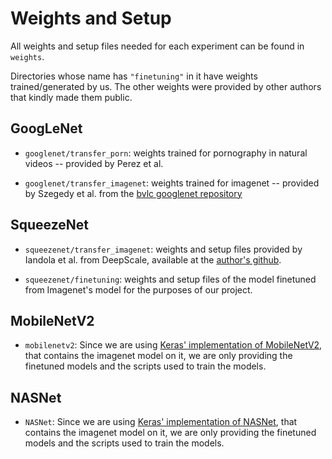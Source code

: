 
# Weights and Setup

All weights and setup files needed for each experiment can be found in `weights`.

Directories whose name has `"finetuning"` in it have weights trained/generated by us. The other weights were provided by other authors that kindly made them public.

## GoogLeNet

* `googlenet/transfer_porn`: weights trained for pornography in natural videos -- provided by Perez et al.

* `googlenet/transfer_imagenet`: weights trained for imagenet -- provided by Szegedy et al.  from the [bvlc googlenet repository](http://dl.caffe.berkeleyvision.org/bvlc_googlenet.caffemodel)

<!-- * `googlenet/googlenet_porn_finetuning`: weights trained by us for elsagate, initialized with the model trained for pornography in natural videos provided by Perez et al.

* `googlenet/googlenet_imagenet_finetuning`: weights trained by us for elsagate, initialized with the model trained for imagenet provided by Szegedy et al.  Downloaded from [bvlc googlenet repository](http://dl.caffe.berkeleyvision.org/bvlc_googlenet.caffemodel) -->

## SqueezeNet

* `squeezenet/transfer_imagenet`: weights and setup files provided by Iandola et al. from DeepScale, available at the [author's github](https://github.com/DeepScale/SqueezeNet).

* `squeezenet/finetuning`: weights and setup files of the model finetuned from Imagenet's model for the purposes of our project.

## MobileNetV2

* `mobilenetv2`: Since we are using [Keras' implementation of MobileNetV2](https://keras.io/applications/#mobilenetv2), that contains the imagenet model on it, we are only providing the finetuned models and the scripts used to train the models.


## NASNet

* `NASNet`: Since we are using [Keras' implementation of NASNet](https://keras.io/applications/#nasnet), that contains the imagenet model on it, we are only providing the finetuned models and the scripts used to train the models.

